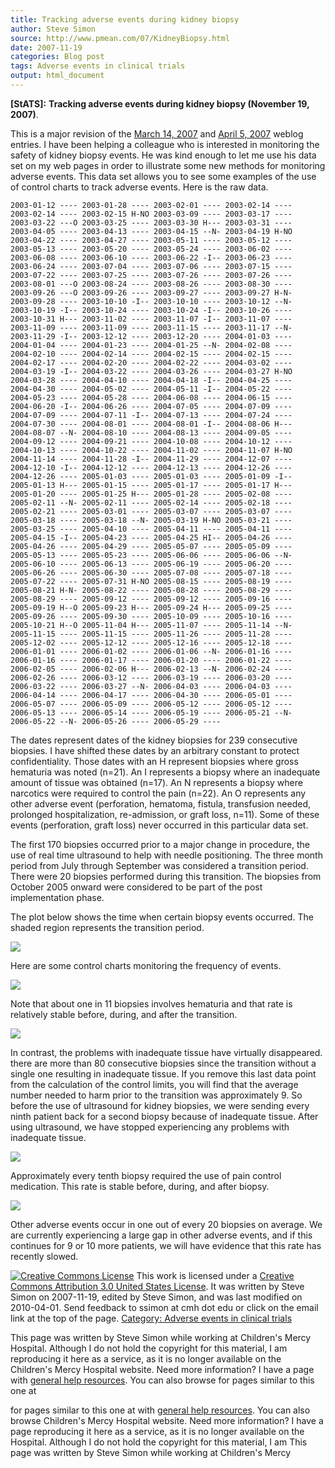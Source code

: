 ```yaml
---
title: Tracking adverse events during kidney biopsy
author: Steve Simon
source: http://www.pmean.com/07/KidneyBiopsy.html
date: 2007-11-19
categories: Blog post
tags: Adverse events in clinical trials
output: html_document
---
```

**[StATS]:** **Tracking adverse events during kidney
biopsy (November 19, 2007)**.

This is a major revision of the [March 14,
2007](TrackingAdverseEvents.html) and [April 5,
2007](TrackingAdverseEventsPart2.html) weblog entries. I have been
helping a colleague who is interested in monitoring the safety of
kidney biopsy events. He was kind enough to let me use his data set on
my web pages in order to illustrate some new methods for monitoring
adverse events. This data set allows you to see some examples of the
use of control charts to track adverse events. Here is the raw data.

`2003-01-12 ---- 2003-01-28 ---- 2003-02-01 ---- 2003-02-14 ----        2003-02-14 ---- 2003-02-15 H-NO 2003-03-09 ---- 2003-03-17 ----        2003-03-22 ---O 2003-03-25 ---- 2003-03-30 H--- 2003-03-31 ----        2003-04-05 ---- 2003-04-13 ---- 2003-04-15 --N- 2003-04-19 H-NO        2003-04-22 ---- 2003-04-27 ---- 2003-05-11 ---- 2003-05-12 ----        2003-05-13 ---- 2003-05-20 ---- 2003-05-24 ---- 2003-06-02 ----        2003-06-08 ---- 2003-06-10 ---- 2003-06-22 -I-- 2003-06-23 ----        2003-06-24 ---- 2003-07-04 ---- 2003-07-06 ---- 2003-07-15 ----        2003-07-22 ---- 2003-07-25 ---- 2003-07-26 ---- 2003-07-26 ----        2003-08-01 ---O 2003-08-24 ---- 2003-08-26 ---- 2003-08-30 ----        2003-09-26 ---O 2003-09-26 ---- 2003-09-27 ---- 2003-09-27 H-N-        2003-09-28 ---- 2003-10-10 -I-- 2003-10-10 ---- 2003-10-12 --N-        2003-10-19 -I-- 2003-10-24 ---- 2003-10-24 -I-- 2003-10-26 ----        2003-10-31 H--- 2003-11-02 ---- 2003-11-07 -I-- 2003-11-07 ----        2003-11-09 ---- 2003-11-09 ---- 2003-11-15 ---- 2003-11-17 --N-        2003-11-29 -I-- 2003-12-12 ---- 2003-12-20 ---- 2004-01-03 ----        2004-01-04 ---- 2004-01-23 ---- 2004-01-25 --N- 2004-02-08 ----        2004-02-10 ---- 2004-02-14 ---- 2004-02-15 ---- 2004-02-15 ----        2004-02-17 ---- 2004-02-20 ---- 2004-02-22 ---- 2004-03-02 ----        2004-03-19 -I-- 2004-03-22 ---- 2004-03-26 ---- 2004-03-27 H-NO        2004-03-28 ---- 2004-04-10 ---- 2004-04-18 -I-- 2004-04-25 ----        2004-04-30 ---- 2004-05-02 ---- 2004-05-11 -I-- 2004-05-22 ----        2004-05-23 ---- 2004-05-28 ---- 2004-06-08 ---- 2004-06-15 ----        2004-06-20 -I-- 2004-06-26 ---- 2004-07-05 ---- 2004-07-09 ----        2004-07-09 ---- 2004-07-11 -I-- 2004-07-13 ---- 2004-07-24 ----        2004-07-30 ---- 2004-08-01 ---- 2004-08-01 -I-- 2004-08-06 H---        2004-08-07 --N- 2004-08-10 ---- 2004-08-13 ---- 2004-09-05 ----        2004-09-12 ---- 2004-09-21 ---- 2004-10-08 ---- 2004-10-12 ----        2004-10-13 ---- 2004-10-22 ---- 2004-11-02 ---- 2004-11-07 H-NO        2004-11-14 ---- 2004-11-28 -I-- 2004-11-29 ---- 2004-12-07 ----        2004-12-10 -I-- 2004-12-12 ---- 2004-12-13 ---- 2004-12-26 ----        2004-12-26 ---- 2005-01-03 ---- 2005-01-03 ---- 2005-01-09 -I--        2005-01-13 H--- 2005-01-15 ---- 2005-01-17 ---- 2005-01-17 H---        2005-01-20 ---- 2005-01-25 H--- 2005-01-28 ---- 2005-02-08 ----        2005-02-11 --N- 2005-02-11 ---- 2005-02-14 ---- 2005-02-18 ----        2005-02-21 ---- 2005-03-01 ---- 2005-03-07 ---- 2005-03-07 ----        2005-03-18 ---- 2005-03-18 --N- 2005-03-19 H-NO 2005-03-21 ----        2005-03-25 ---- 2005-04-10 ---- 2005-04-11 ---- 2005-04-11 ----        2005-04-15 -I-- 2005-04-23 ---- 2005-04-25 HI-- 2005-04-26 ----        2005-04-26 ---- 2005-04-29 ---- 2005-05-07 ---- 2005-05-09 ----        2005-05-13 ---- 2005-05-23 ---- 2005-06-06 ---- 2005-06-06 --N-        2005-06-10 ---- 2005-06-13 ---- 2005-06-19 ---- 2005-06-20 ----        2005-06-26 ---- 2005-06-30 ---- 2005-07-08 ---- 2005-07-18 ----        2005-07-22 ---- 2005-07-31 H-NO 2005-08-15 ---- 2005-08-19 ----        2005-08-21 H-N- 2005-08-22 ---- 2005-08-28 ---- 2005-08-29 ----        2005-08-29 ---- 2005-09-12 ---- 2005-09-12 ---- 2005-09-16 ----        2005-09-19 H--O 2005-09-23 H--- 2005-09-24 H--- 2005-09-25 ----        2005-09-26 ---- 2005-09-30 ---- 2005-10-09 ---- 2005-10-16 ----        2005-10-21 H--O 2005-11-04 H--- 2005-11-07 ---- 2005-11-14 --N-        2005-11-15 ---- 2005-11-15 ---- 2005-11-26 ---- 2005-11-28 ----        2005-12-02 ---- 2005-12-12 ---- 2005-12-16 ---- 2005-12-18 ----        2006-01-01 ---- 2006-01-02 ---- 2006-01-06 --N- 2006-01-16 ----        2006-01-16 ---- 2006-01-17 ---- 2006-01-20 ---- 2006-01-22 ----        2006-02-05 ---- 2006-02-06 H--- 2006-02-13 --N- 2006-02-24 ----        2006-02-26 ---- 2006-03-12 ---- 2006-03-19 ---- 2006-03-20 ----        2006-03-22 ---- 2006-03-27 --N- 2006-04-03 ---- 2006-04-03 ----        2006-04-14 ---- 2006-04-17 ---- 2006-04-30 ---- 2006-05-01 ----        2006-05-07 ---- 2006-05-09 ---- 2006-05-12 ---- 2006-05-12 ----        2006-05-13 ---- 2006-05-14 ---- 2006-05-19 ---- 2006-05-21 --N-        2006-05-22 --N- 2006-05-26 ---- 2006-05-29 ----`

The dates represent dates of the kidney biopsies for 239 consecutive
biopsies. I have shifted these dates by an arbitrary constant to
protect confidentiality. Those dates with an H represent biopsies
where gross hematuria was noted (n=21). An I represents a biopsy where
an inadequate amount of tissue was obtained (n=17). An N represents a
biopsy where narcotics were required to control the pain (n=22). An O
represents any other adverse event (perforation, hematoma, fistula,
transfusion needed, prolonged hospitalization, re-admission, or graft
loss, n=11). Some of these events (perforation, graft loss) never
occurred in this particular data set.

The first 170 biopsies occurred prior to a major change in procedure,
the use of real time ultrasound to help with needle positioning. The
three month period from July through September was considered a
transition period. There were 20 biopsies performed during this
transition. The biopsies from October 2005 onward were considered to
be part of the post implementation phase.

The plot below shows the time when certain biopsy events occurred. The
shaded region represents the transition period.

![](http://www.pmean.com/images/images/07/KidneyBiopsy01.gif)

Here are some control charts monitoring the frequency of events.

![](http://www.pmean.com/images/images/07/KidneyBiopsy02.gif)

Note that about one in 11 biopsies involves hematuria and that rate is
relatively stable before, during, and after the transition.

![](http://www.pmean.com/images/images/07/KidneyBiopsy03.gif)

In contrast, the problems with inadequate tissue have virtually
disappeared. there are more than 80 consecutive biopsies since the
transition without a single one resulting in inadequate tissue. If you
remove this last data point from the calculation of the control
limits, you will find that the average number needed to harm prior to
the transition was approximately 9. So before the use of ultrasound
for kidney biopsies, we were sending every ninth patient back for a
second biopsy because of inadequate tissue. After using ultrasound, we
have stopped experiencing any problems with inadequate tissue.

![](http://www.pmean.com/images/images/07/KidneyBiopsy04.gif)

Approximately every tenth biopsy required the use of pain control
medication. This rate is stable before, during, and after biopsy.

![](http://www.pmean.com/images/images/07/KidneyBiopsy05.gif)

Other adverse events occur in one out of every 20 biopsies on average.
We are currently experiencing a large gap in other adverse events, and
if this continues for 9 or 10 more patients, we will have evidence
that this rate has recently slowed.

[![Creative Commons
License](http://i.creativecommons.org/l/by/3.0/us/80x15.png)](http://creativecommons.org/licenses/by/3.0/us/)
This work is licensed under a [Creative Commons Attribution 3.0 United
States License](http://creativecommons.org/licenses/by/3.0/us/). It was
written by Steve Simon on 2007-11-19, edited by Steve Simon, and was
last modified on 2010-04-01. Send feedback to ssimon at cmh dot edu or
click on the email link at the top of the page. [Category: Adverse
events in clinical trials](../category/AdverseEvents.html)

This page was written by Steve Simon while working at Children's Mercy
Hospital. Although I do not hold the copyright for this material, I am
reproducing it here as a service, as it is no longer available on the
Children's Mercy Hospital website. Need more information? I have a page
with [general help resources](../GeneralHelp.html). You can also browse
for pages similar to this one at
<!---More--->
for pages similar to this one at
with [general help resources](../GeneralHelp.html). You can also browse
Children's Mercy Hospital website. Need more information? I have a page
reproducing it here as a service, as it is no longer available on the
Hospital. Although I do not hold the copyright for this material, I am
This page was written by Steve Simon while working at Children's Mercy

<!---Do not use
**[StATS]:** **Tracking adverse events during kidney
This page was written by Steve Simon while working at Children's Mercy
Hospital. Although I do not hold the copyright for this material, I am
reproducing it here as a service, as it is no longer available on the
Children's Mercy Hospital website. Need more information? I have a page
with [general help resources](../GeneralHelp.html). You can also browse
for pages similar to this one at
--->

